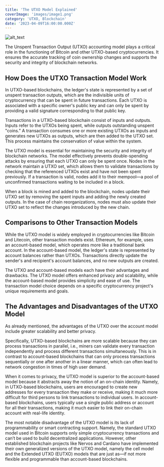 ```yaml
---
title: 'The UTXO Model Explained'
coverImage: 'images/image1.png'
category: 'UTXO, Blockchain'
date: '2023-04-09T16:00:00.000Z'
---
```


![alt_text](images/image2.png 'image_tooltip')

The Unspent Transaction Output (UTXO) accounting model plays a critical role in the functioning of Bitcoin and other UTXO-based cryptocurrencies. It ensures the accurate tracking of coin ownership changes and supports the security and integrity of blockchain networks.

## How Does the UTXO Transaction Model Work

In UTXO-based blockchains, the ledger's state is represented by a set of unspent transaction outputs, which are the indivisible units of cryptocurrency that can be spent in future transactions. Each UTXO is associated with a specific owner's public key and can only be spent by providing a valid signature corresponding to that public key.

Transactions in a UTXO-based blockchain consist of inputs and outputs. Inputs refer to the UTXOs being spent, while outputs outstanding unspent "coins." A transaction consumes one or more existing UTXOs as inputs and generates new UTXOs as outputs, which are then added to the UTXO set. This process maintains the conservation of value within the system.

The UTXO model is essential for maintaining the security and integrity of blockchain networks. The model effectively prevents double-spending attacks by ensuring that each UTXO can only be spent once. Nodes in the network maintain a UTXO set, which allows them to validate transactions by checking that the referenced UTXOs exist and have not been spent previously. If a transaction is valid, nodes add it to their mempool—a pool of unconfirmed transactions waiting to be included in a block.

When a block is mined and added to the blockchain, nodes update their UTXO set by removing the spent inputs and adding the newly created outputs. In the case of chain reorganizations, nodes must also update their UTXO set to reflect the changes introduced by the new chain.

## Comparisons to Other Transaction Models

While the UTXO model is widely employed in cryptocurrencies like Bitcoin and Litecoin, other transaction models exist. Ethereum, for example, uses an account-based model, which operates more like a traditional bank account. In the account-based model, the ledger's state is represented by account balances rather than UTXOs. Transactions directly update the sender's and recipient's account balances, and no new outputs are created.

The UTXO and account-based models each have their advantages and drawbacks. The UTXO model offers enhanced privacy and scalability, while the account-based model provides simplicity and ease of use. The transaction model choice depends on a specific cryptocurrency project's unique requirements and goals.

## The Advantages and Disadvantages of the UTXO Model

As already mentioned, the advantages of the UTXO over the account model include greater scalability and better privacy.

Specifically, UTXO-based blockchains are more scalable because they can process transactions in parallel, i.e., miners can validate every transaction independently and process different transactions simultaneously. This is in contrast to account-based blockchains that can only process transactions sequentially or one after another in a linear manner, which can often lead to network congestion in times of high user demand.

When it comes to privacy, the UTXO model is superior to the account-based model because it abstracts away the notion of an on-chain identity. Namely, in UTXO-based blockchains, users are encouraged to create new addresses for every transaction they make or receive, making it much more difficult for third persons to link transactions to individual users. In account-based blockchains, users typically use a single public address or account for all their transactions, making it much easier to link their on-chain account with real-life identity.

The most notable disadvantage of the UTXO model is its lack of programmability or smart contracting support. Namely, the standard UTXO model used in Bitcoin supports only simple cryptocurrency transactions and can’t be used to build decentralized applications. However, other established blockchain projects like Nervos and Cardano have implemented their own generalized versions of the UTXO model, namely the cell model and the Extended UTXO (EUTXO) models that are just as—if not more flexible and programmable than account-based blockchains.
